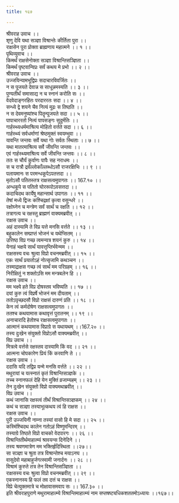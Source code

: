 ```yaml
---
title: १६७

---
```

श्रीवराह उवाच ।।  
शृणु देवि यथा सञ्ज्ञा विश्रान्तेः कीर्तिता पुरा ।।  
राक्षसेन पुरा प्रोक्ता ब्राह्मणाय महात्मने ।। १ ।।  
पृथिव्युवाच ।।  
किमर्थं राक्षसेनोक्ता सञ्ज्ञा विश्रान्तिसञ्ज्ञिता ।।  
किमर्थं पृष्टवान्विप्रः सर्वं कथय मे प्रभो ।। २ ।।  
श्रीवराह उवाच ।।  
उज्जयिन्यामभूद्विप्रः सदाचारविवर्जितः ।।  
न स पूजयते देवान्न स साधून्नमस्यति ।। ३ ।।  
पुण्यतीर्थं समासाद्य न च स्नानं करोति सः ।।  
वेदवेदाङ्गरहितः परदाररतः सदा ।। ४ ।।  
सन्ध्ये द्वे शयने चैव नित्यं मूढः स तिष्ठति ।।  
न स देवमनुष्यांश्च पितॄन्पूजयते सदा ।। ५ ।।  
पापाचाररतो नित्यं पापसङ्गः सुदुर्मतिः ।।  
गार्हस्थ्यधर्ममाश्रित्य मोहितो वर्त्तते सदा ।। ६ ।।  
गार्हस्थ्यं सर्वधर्माणां श्रेष्ठमुक्तं स्वयम्भुवा ।।  
यावन्ति जन्तवः सर्वे यथा गोः सर्वतः स्थिताः ।। ७ ।।  
यथा मातरमाश्रित्य सर्वे जीवन्ति जन्तवः ।।  
एवं गार्हस्थ्यमाश्रित्य सर्वे जीवन्ति जन्तवः ।। ८ ।।  
ततः स चौर्यं कुर्वाणः पापैः सह नराधमः ।।  
स च रात्रौ द्रवँल्लोकाँल्लब्धोऽसौ राजरक्षिभिः ।। ९ ।।  
पलायमानः स परमन्धकूपेऽपतत्तदा ।।  
मृतोऽसौ पतितस्तत्र राक्षसत्वमुपागतः ।। 167.१० ।।  
अन्धकूपे स पतितो घोररूपोऽवसत्तदा ।।  
कदाचिदथ कार्येषु महान्सार्थ उपागतः ।। ११ ।।  
तेषां मध्ये द्विजः कश्चिद्रक्षां कृत्वा वसुन्धरे ।।  
रक्षोघ्नेन च मन्त्रेण सर्वं सार्थं च रक्षति ।। १२ ।।  
तत्रागत्य च रक्षस्तु ब्राह्मणं वाक्यमब्रवीत् ।।  
राक्षस उवाच ।।  
अहं दास्यामि ते विप्र यत्ते मनसि वर्त्तते ।। १३ ।।  
बहुकालेन सम्प्राप्तं भोजनं च यथेप्सितम् ।।  
उत्तिष्ठ विप्र गच्छ त्वमन्यत्र शयनं कुरु ।। १४ ।।  
येनाहं भक्षये सार्थं यावत्तृप्तिर्भवेन्मम ।।  
राक्षसस्य वचः श्रुत्वा विप्रो वचनमब्रवीत् ।। १५ ।।  
एकः सार्थं प्रयातोऽहं नोत्सृजामि कथञ्चन ।।  
तस्माद्राक्षस गच्छ त्वं सार्थं मम परिग्रहम् ।। १६ ।।  
निरीक्षितुं न शक्तोऽसि मम मन्त्रबलेन हि ।।  
राक्षस उवाच ।।  
मम भक्ष्ये हते विप्र दोषस्तव भविष्यति ।। १७ ।।  
दयां कुरु त्वं विप्रर्षे भोजनं मम दीयताम् ।।  
ततोऽपृच्छदसौ विप्रो राक्षसं दारुणं प्रति ।। १८ ।।  
केन त्वं कर्मदोषेण राक्षसत्वमुपागतः ।।  
ततश्च कथयामास कथावृत्तं पुरातनम् ।। १९ ।।  
अनाचारादि हेतोश्च राक्षसत्वमुपागतः ।।  
आत्मानं कथयामास विप्राग्रे स यथायथम् ।।167.२० ।।  
तस्य दुःखेन संयुक्तो विप्रोऽसौ वाक्यमब्रवीत् ।।  
विप्र उवाच ।।  
मित्रत्वे वर्त्तसे रक्षस्तव दास्यामि किं वद ।। २१ ।।  
आत्मना चोपकारेण प्रियं किं करवाणि ते ।।  
राक्षस उवाच ।।  
ददासि यदि तद्विप्र यन्मे मनसि वर्त्तते ।। २२ ।।  
मथुरायां च यत्स्नातं कृतं विश्रान्तिसञ्ज्ञके ।।  
तच्च स्नानफलं देहि येन मुक्तिं व्रजाम्यहम् ।। २३ ।।  
तेन दुःखेन संयुक्तो विप्रो वाक्यमथाब्रवीत् ।।  
विप्र उवाच ।।  
कथं जानासि रक्षस्त्वं तीर्थं विश्रान्तिसञ्ज्ञकम् ।। २४ ।।  
कथं च सञ्ज्ञा तस्याभूत्कथय त्वं हि राक्षस ।।  
राक्षस उवाच ।।  
पुरी उज्जयिनी नाम्ना तस्यां वासो हि मे सदा ।। २५ ।।  
कस्मिंश्चिदथ कालेन गतोऽहं विष्णुमन्दिरम् ।।  
तस्याग्रे तिष्ठते विप्रो वाचको वेदपारगः ।। २६ ।।  
विश्रान्तितीर्थमाहात्म्यं श्रावयन्स दिनेदिने ।।  
तस्य श्रवणमात्रेण मम भक्तिर्हृदिस्थिता ।।२७।।  
सा सञ्ज्ञा च श्रुता तत्र विश्रान्तेश्च मयाऽनघ ।।  
वासुदेवो महाबाहुर्जगत्स्वामी जनार्दनः ।। २८ ।।  
विश्रामं कुरुते तत्र तेन विश्रान्तिसञ्ज्ञिता ।।  
राक्षसस्य वचः श्रुत्वा विप्रो वचनमब्रवीत् ।। २९ ।।  
एकस्नानस्य हि फलं तव दत्तं च राक्षस ।।  
विप्रे चेत्युक्तमात्रे च मोक्षावासमवाप सः ।। 167.३० ।।  
इति श्रीवराहपुराणे मथुरामाहात्म्ये विश्रान्तिमाहात्म्यं नाम सप्तषष्ट्यधिकशततमोऽध्यायः ।।१६७।।